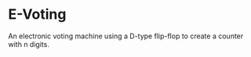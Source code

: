 # E-Voting
An electronic voting machine using a D-type flip-flop to create a counter with n digits.
